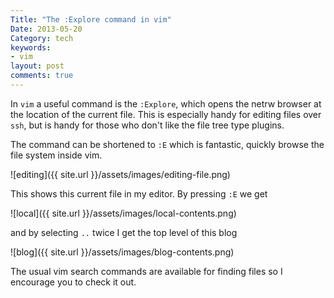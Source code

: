 ```yaml
---
Title: "The :Explore command in vim"
Date: 2013-05-20
Category: tech
keywords:
- vim
layout: post
comments: true
---
```




In `vim` a useful command is the `:Explore`, which opens the netrw browser at the location of the current file. This is especially handy for editing files over `ssh`, but is handy for those who don't like the file tree type plugins.

The command can be shortened to `:E` which is fantastic, quickly browse the file system inside vim.

<!--more-->

![editing]({{ site.url }}/assets/images/editing-file.png)

This shows this current file in my editor. By pressing `:E` we get


![local]({{ site.url }}/assets/images/local-contents.png)

and by selecting `..` twice I get the top level of this blog

![blog]({{ site.url }}/assets/images/blog-contents.png)

The usual vim search commands are available for finding files so I encourage you to check it out.


